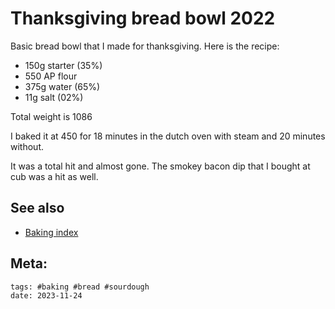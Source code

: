 # Thanksgiving bread bowl 2022

Basic bread bowl that I made for thanksgiving. Here is the recipe:

- 150g starter (35%)
- 550 AP flour
- 375g water (65%)
- 11g salt (02%)

Total weight is 1086

I baked it at 450 for 18 minutes in the dutch oven with steam and 20
minutes without.

It was a total hit and almost gone. The smokey bacon dip that I bought at cub was a hit as well.

## See also

- [Baking index](../292)

## Meta:

    tags: #baking #bread #sourdough
    date: 2023-11-24
